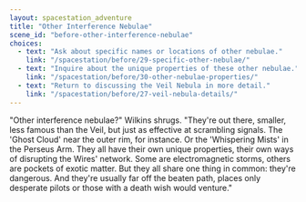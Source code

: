 ```yaml
---
layout: spacestation_adventure
title: "Other Interference Nebulae"
scene_id: "before-other-interference-nebulae"
choices:
  - text: "Ask about specific names or locations of other nebulae."
    link: "/spacestation/before/29-specific-other-nebulae/"
  - text: "Inquire about the unique properties of these other nebulae."
    link: "/spacestation/before/30-other-nebulae-properties/"
  - text: "Return to discussing the Veil Nebula in more detail."
    link: "/spacestation/before/27-veil-nebula-details/"
---
```


"Other interference nebulae?" Wilkins shrugs. "They're out there, smaller, less famous than the Veil, but just as effective at scrambling signals. The 'Ghost Cloud' near the outer rim, for instance. Or the 'Whispering Mists' in the Perseus Arm. They all have their own unique properties, their own ways of disrupting the Wires' network. Some are electromagnetic storms, others are pockets of exotic matter. But they all share one thing in common: they're dangerous. And they're usually far off the beaten path, places only desperate pilots or those with a death wish would venture."
